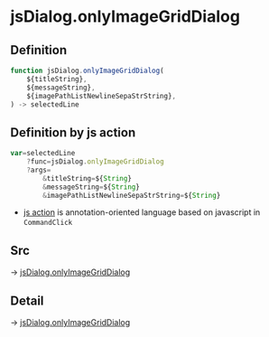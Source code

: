 # jsDialog.onlyImageGridDialog

## Definition

```js.js
function jsDialog.onlyImageGridDialog(
	${titleString},
	${messageString},
	${imagePathListNewlineSepaStrString},
) -> selectedLine
```


## Definition by js action

```js.js
var=selectedLine
	?func=jsDialog.onlyImageGridDialog
	?args=
		&titleString=${String}
		&messageString=${String}
		&imagePathListNewlineSepaStrString=${String}
```

- [js action](#) is annotation-oriented language based on javascript in `CommandClick`

## Src

-> [jsDialog.onlyImageGridDialog](https://github.com/puutaro/CommandClick/blob/master/app/src/main/java/com/puutaro/commandclick/fragment_lib/terminal_fragment/js_interface/dialog/JsDialog.kt#L213)

## Detail

-> [jsDialog.onlyImageGridDialog](https://github.com/puutaro/CommandClick/blob/master/md/developer/js_interface/details/dialog/JsDialog/onlyImageGridDialog.md)
